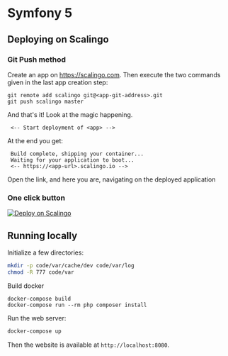 # Symfony 5

## Deploying on Scalingo

### Git Push method

Create an app on https://scalingo.com. Then execute the two commands given in the last app creation step:

```
git remote add scalingo git@<app-git-address>.git 
git push scalingo master
```

And that's it! Look at the magic happening.

```
 <-- Start deployment of <app> -->
```

At the end you get:
```
 Build complete, shipping your container...
 Waiting for your application to boot... 
 <-- https://<app-url>.scalingo.io -->
```

Open the link, and here you are, navigating on the deployed application

### One click button

<a href="https://my.scalingo.com/deploy?source=https://github.com/hanaang/sample-php-symfony">
   <img src="https://cdn.scalingo.com/deploy/button.svg" alt="Deploy on Scalingo" data-canonical-src="https://cdn.scalingo.com/deploy/button.svg" style="max-width:100%;">
</a>

## Running locally

Initialize a few directories:

```sh
mkdir -p code/var/cache/dev code/var/log
chmod -R 777 code/var
```

Build docker
```
docker-compose build
docker-compose run --rm php composer install
```

Run the web server:

```sh
docker-compose up
```

Then the website is available at `http://localhost:8080`.

